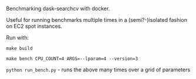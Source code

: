 Benchmarking dask-searchcv with docker. 

Useful for running benchmarks multiple times in a (semi?-)isolated fashion on EC2 spot instances.

Run with:

`make build`

`make bench CPU_COUNT=4 ARGS=--lparam=4 --version=3`

`python run_bench.py` - runs the above many times over a grid of parameters
